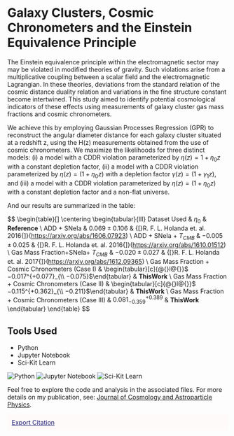 # Galaxy Clusters, Cosmic Chronometers and the Einstein Equivalence Principle

The Einstein equivalence principle within the electromagnetic sector may may be violated in modified theories of gravity. Such violations arise from a multiplicative coupling between a scalar field and the electromagnetic Lagrangian. In these theories, deviations from the standard relation of the cosmic distance duality relation and variations in the fine structure constant become intertwined. This study aimed to identify potential cosmological indicators of these effects using measurements of galaxy cluster gas mass fractions and cosmic chronometers.

We achieve this by employing Gaussian Processes Regression (GPR) to reconstruct the angular diameter distance for each galaxy cluster situated at a redshift z, using the H(z) measurements obtained from the use of cosmic chronometers. We maximize the likelihoods for three distinct models: (i) a model with a CDDR violation parameterized by $\eta(z) = 1 + \eta_{0}z$ with a constant depletion factor, (ii) a model with a CDDR violation parameterized by $\eta (z) = (1 + \eta_{0}z)$ with a depletion factor $\gamma (z) = (1+\gamma_{1}z)$, and (iii) a model with a CDDR violation parameterized by $\eta (z) = (1+\eta_{0}z)$ with a constant depletion factor and a non-flat universe.

And our results are summarized in the table:

$$
\begin{table}[]
\centering
\begin{tabular}{lll}
Dataset Used                                       & $\eta_{0}$                                                            & $\mathbf{Reference}$                                                  \\
ADD + SNeIa                                        & $0.069 \pm 0.106$                                                     & {[}R. F. L. Holanda et. al. 2016{]}(https://arxiv.org/abs/1606.07923) \\
ADD + SNeIa + $T_{CMB}$                            & $−0.005 \pm 0.025$                                                    & {[}R. F. L. Holanda et. al. 2016{]}(https://arxiv.org/abs/1610.01512) \\
Gas Mass Fraction+SNeIa+ $T_{CMB}$                 & $−0.020 \pm 0.027$                                                    & {[}R. F. L. Holanda et. al. 2017{]}(https://arxiv.org/abs/1612.09365) \\
Gas Mass Fraction + Cosmic Chronometers (Case I)   & \begin{tabular}[c]{@{}l@{}}$−0.017^{+0.077}_{\\ −0.075}$\end{tabular} & $\mathbf{This Work}$                                                  \\
Gas Mass Fraction + Cosmic Chronometers (Case II)  & \begin{tabular}[c]{@{}l@{}}$−0.115^{+0.362}_{\\ −0.211}$\end{tabular} & $\mathbf{This Work}$                                                  \\
Gas Mass Fraction + Cosmic Chronometers (Case III) & $0.081^{+0.389}_{−0.359}$                                             & $\mathbf{This Work}$                                                 
\end{tabular}
\end{table}
$$




## Tools Used

- Python
- Jupyter Notebook
- Sci-Kit Learn



![Python](https://upload.wikimedia.org/wikipedia/commons/thumb/c/c3/Python-logo-notext.svg/50px-Python-logo-notext.svg.png) ![Jupyter Notebook](https://upload.wikimedia.org/wikipedia/commons/thumb/3/38/Jupyter_logo.svg/50px-Jupyter_logo.svg.png) ![Sci-Kit Learn](https://upload.wikimedia.org/wikipedia/commons/thumb/0/05/Scikit_learn_logo_small.svg/50px-Scikit_learn_logo_small.svg.png)



Feel free to explore the code and analysis in the associated files.
For more details on my publication, see: [Journal of Cosmology and Astroparticle Physics](https://iopscience.iop.org/article/10.1088/1475-7516/2021/10/084/meta).
<div style="background-color: Snow; padding: 10px; margin-top: 10px;">
    <a href="https://github.com/aCosmicDebbuger/bibtex.html" style="color: MidnightBlue;">Export Citation</a>
</div>

